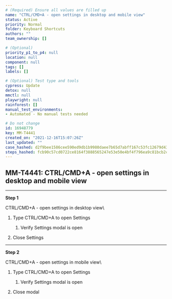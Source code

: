```yaml
---
# (Required) Ensure all values are filled up
name: "CTRL/CMD+A - open settings in desktop and mobile view"
status: Active
priority: Normal
folder: Keyboard Shortcuts
authors: ""
team_ownership: []

# (Optional)
priority_p1_to_p4: null
location: null
component: null
tags: []
labels: []

# (Optional) Test type and tools
cypress: Update
detox: null
mmctl: null
playwright: null
rainforest: []
manual_test_environments: 
- Automated - No manual tests needed

# Do not change
id: 16948779
key: MM-T4441
created_on: "2021-12-16T15:07:26Z"
last_updated: ""
case_hashed: d2f9bee1586cee590ed9db1b9980daee7b65d7abff167c53fc12679d43fe369d5dfc9a913796ffaf4e158840d86d08db
steps_hashed: fcb90c57cd0722ce8164f3888565247e53e50e4bf4f796ea9c81bcb2ce2745a2951284718ce780cfc9fd4e8c6c2ff522
---
```


<!-- (Auto-generated) Based on frontmatter's "key" and "name" -->

## MM-T4441: CTRL/CMD+A - open settings in desktop and mobile view

---

**Step 1**

CTRL/CMD+A - open settings in desktop view\\

1. Type CTRL/CMD+A to open Settings

   1. Verify Settings modal is open

2. Close Settings

---

**Step 2**

CTRL/CMD+A - open settings in mobile view\\

1. Type CTRL/CMD+A to open Settings

   1. Verify Settings modal is open

2. Close modal
